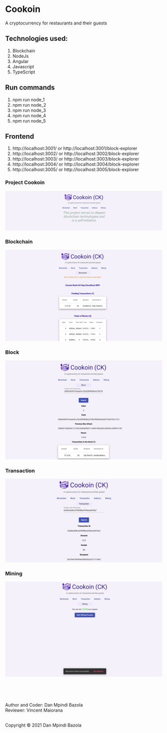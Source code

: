 # Cookoin
 A cryptocurrency for restaurants and their guests
 
 ## Technologies used:
 1. Blockchain
 1. NodeJs
 2. Angular
 3. Javascript
 4. TypeScript

## Run commands
1. npm run node_1
2. npm run node_2
3. npm run node_3
4. npm run node_4
5. npm run node_5

## Frontend
1. http://localhost:3001/ or http://localhost:3001/block-explorer
2. http://localhost:3002/ or http://localhost:3002/block-explorer
3. http://localhost:3003/ or http://localhost:3003/block-explorer
4. http://localhost:3004/ or http://localhost:3004/block-explorer
5. http://localhost:3005/ or http://localhost:3005/block-explorer

### Project Cookoin
![Project](https://github.com/DanBzl/blockchain/blob/main/ck0.jpg "Project")

### Blockchain
![Blockchain](https://github.com/DanBzl/blockchain/blob/main/ck1.jpg "Blockchain")

### Block
![Block](https://github.com/DanBzl/blockchain/blob/main/ck2.jpg "Block")

### Transaction
![Transaction](https://github.com/DanBzl/blockchain/blob/main/ck3.jpg "Transaction")

### Mining
![Mining](https://github.com/DanBzl/blockchain/blob/main/ck4.jpg "Mining")



<br>
<br>
<br>


Author and Coder: Dan Mpindi Bazola<br>
Reviewer: Vincent Maiorana<br><br>


Copyright © 2021 Dan Mpindi Bazola
